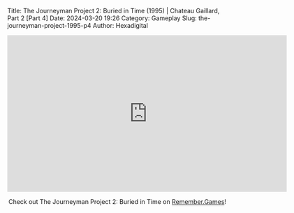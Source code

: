 Title: The Journeyman Project 2: Buried in Time (1995) | Chateau Gaillard, Part 2 [Part 4]
Date: 2024-03-20 19:26
Category: Gameplay
Slug: the-journeyman-project-1995-p4
Author: Hexadigital

<center><iframe src="https://www.youtube.com/embed/lFhsEiOkd-4?feature=oembed" allow="accelerometer; autoplay; encrypted-media; gyroscope; picture-in-picture" width="640" height="360" frameborder="0"></iframe>

Check out The Journeyman Project 2: Buried in Time on [Remember.Games](https://remember.games/game/689/the-journeyman-project-2-buried-in-time/)!</center>